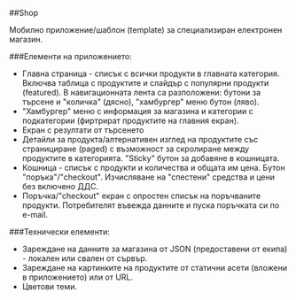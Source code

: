 ##Shop

Мобилно приложение/шаблон (template) за специализиран електронен магазин.

###Елементи на приложението:

- Главна страница - списък с всички продукти в главната категория. Включва таблица с продуктите и слайдър с популярни продукти (featured). В навигационната лента са разположени: бутони за търсене и "количка" (дясно), "хамбургер" меню бутон (ляво).
- "Хамбургер" меню с информация за магазина и категории с подкатегории (фиртрират продуктите на главния екран).
- Екран с резултати от търсенето
- Детайли за продукта/алтернативен изглед на продуктите със странициране (paged) с възможност за скролиране между продуктите в категорията. "Sticky" бутон за добавяне в кошницата.
- Кошница - списък с продукти и количества и общата им цена. Бутон "поръка"/"checkout". Изчисляване на "спестени" средства и цени без включено ДДС.
- Поръчка/"checkout" екран с опростен списък на поръчваните продукти. Потребителят въвежда данните и пуска поръчката си по e-mail.

###Технически елементи:

- Зареждане на данните за магазина от JSON (предоставени от екипа) - локален или свален от сървър.
- Зареждане на картинките на продуктите от статични асети (вложени в приложението) или от URL.
- Цветови теми.
